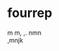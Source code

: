 # fourrep
 m m, 
       ,.
        nmn             
                              ,mnjk
                              
